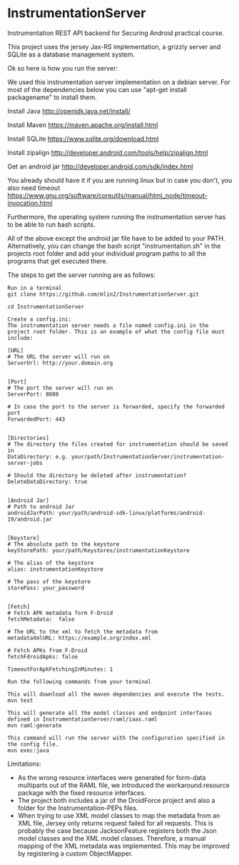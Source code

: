 # InstrumentationServer

Instrumentation REST API backend for Securing Android practical course.

This project uses the jersey Jax-RS implementation, a grizzly server and SQLite as a database management system.

Ok so here is how you run the server:


We used this instrumentation server implementation on a debian server. For most of the dependencies below you can use "apt-get install packagename" to install them. 

Install Java http://openjdk.java.net/install/

Install Maven https://maven.apache.org/install.html

Install SQLite https://www.sqlite.org/download.html

Install zipalign http://developer.android.com/tools/help/zipalign.html

Get an android jar http://developer.android.com/sdk/index.html

You already should have it if you are running linux but in case you don't, you also need timeout https://www.gnu.org/software/coreutils/manual/html_node/timeout-invocation.html

Furthermore, the operating system running the instrumentation server has to be able to run bash scripts.

All of the above except the android jar file have to be added to your PATH. Alternatively, you can change the bash script "instrumentation.sh" in the projects root folder and add your individual program paths to all the programs that get executed there.

The steps to get the server running are as follows:
```
Run in a terminal
git clone https://github.com/mlin2/InstrumentationServer.git

cd InstrumentationServer

Create a config.ini:
The instrumentation server needs a file named config.ini in the project root folder. This is an example of what the config file must include:
```
```
[URL]
# The URL the server will run on
ServerUrl: http://your.domain.org


[Port]
# The port the server will run on
ServerPort: 8080

# In case the port to the server is forwarded, specify the forwarded port
ForwardedPort: 443


[Directories]
# The directory the files created for instrumentation should be saved in
DataDirectory: e.g. your/path/InstrumentationServer/instrumentation-server-jobs

# Should the directory be deleted after instrumentation?
DeleteDataDirectory: true


[Android Jar]
# Path to android Jar
androidJarPath: your/path/android-sdk-linux/platforms/android-19/android.jar


[Keystore]
# The absolute path to the keystore
keyStorePath: your/path/Keystores/instrumentationKeystore

# The alias of the keystore
alias: instrumentationKeystore

# The pass of the keystore
storePass: your_password


[Fetch]
# Fetch APK metadata form F-Droid
fetchMetadata:  false

# The URL to the xml to fetch the metadata from
metadataXmlURL: https://example.org/index.xml

# Fetch APKs from F-Droid
fetchFdroidApks: false

TimeoutForApkFetchingInMinutes: 1
```

```
Run the following commands from your terminal

This will download all the maven dependencies and execute the tests.
mvn test

This will generate all the model classes and endpoint interfaces defined in InstrumentationServer/raml/iaas.raml
mvn raml:generate

This command will run the server with the configuration specified in the config file.
mvn exec:java
```
Limitations:
* As the wrong resource interfaces were generated for form-data multiparts out of the RAML file, we introduced the workaround.resource package with the fixed resource interfaces.
* The project both includes a jar of the DroidForce project and also a folder for the Instrumentation-PEPs files.
* When trying to use XML model classes to map the metadata from an XML file, Jersey only returns request failed for all requests. This is probably the case because JacksonFeature registers both the Json model classes and the XML model classes. Therefore, a manual mapping of the XML metadata was implemented. This may be improved by registering a custom ObjectMapper.

